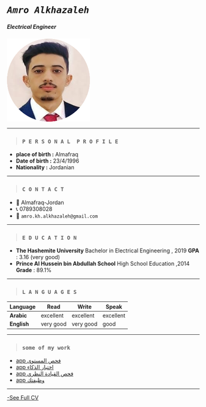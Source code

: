 
# *`Amro Alkhazaleh`* 
##### *Electrical Engineer* 
![alt text](amropro.png)


---
> ### `P E R S O N A L  P R O F I L E`
+ **place of birth :** Almafraq
+ **Date of birth  :** 23/4/1996
+ **Nationality    :** Jordanian

---
> ### `C O N T A C T`
+ :wedding: Almafraq-Jordan
+ :telephone_receiver: 0789308028
+ :email: `amro.kh.alkhazaleh@gmail.com`
---
> ### `E D U C A T I O N`
+ **The Hashemite University**
Bachelor in Electrical
Engineering , 2019
**GPA** : 3.16 (very good)
+ **Prince Al Hussein bin
Abdullah School**
High School Education
,2014
**Grade** : 89.1%

---
> ### `L A N G U A G E S`

| Language | Read | Write | Speak |
| ----------- | ----------- | ----------- | ----------- |
| **Arabic** | excellent | excellent | excellent |
| **English** | very good | very good |good |

---
> ### `some of my work`

+ [app فحص المستوى](https://play.google.com/store/apps/details?id=com.codeco404.leveltest)
+ [app اختبار الذكاء](https://play.google.com/store/apps/details?id=com.codeco404.iqtest)
+ [app فحص القيادة النظري](https://play.google.com/store/apps/details?id=com.codeco404.drive)
+ [app وظيفتك](https://play.google.com/store/apps/details?id=com.codeco404.wazefatak)

---
[-See Full CV](https://github.com/amrokh1996/my-first-repo/blob/c3396c480a79dcdf5d09799de939cb4be697a792/amrocv.jpg)


